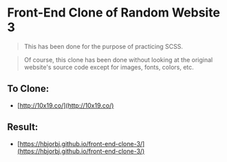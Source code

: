 # Front-End Clone of Random Website 3

> This has been done for the purpose of practicing SCSS.

> Of course, this clone has been done without looking at the original website's source code except for images, fonts, colors, etc.

## To Clone:

- [http://10x19.co/](http://10x19.co/)

## Result:

- [https://hbjorbj.github.io/front-end-clone-3/](https://hbjorbj.github.io/front-end-clone-3/)
